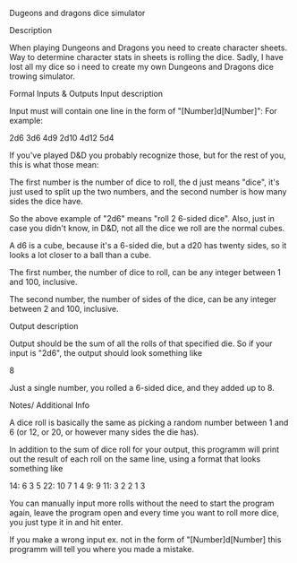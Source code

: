Dugeons and dragons dice simulator

Description

When playing Dungeons and Dragons you need to create character sheets. Way to determine character stats in sheets is rolling the dice. Sadly, I have lost all my dice so i need to create my own Dungeons and Dragons dice trowing simulator.


Formal Inputs & Outputs
Input description

Input must will contain one line in the form of "[Number]d[Number]":
For example:

2d6
3d6
4d9
2d10
4d12
5d4

If you've played D&D you probably recognize those, but for the rest of you, this is what those mean:

The first number is the number of dice to roll, the d just means "dice", it's just used to split up the two numbers, and the second number is how many sides the dice have. 

So the above example of "2d6" means "roll 2 6-sided dice". Also, just in case you didn't know, in D&D, not all the dice we roll are the normal cubes. 

A d6 is a cube, because it's a 6-sided die, but a d20 has twenty sides, so it looks a lot closer to a ball than a cube.


The first number, the number of dice to roll, can be any integer between 1 and 100, inclusive.

The second number, the number of sides of the dice, can be any integer between 2 and 100, inclusive.


Output description

Output should be the sum of all the rolls of that specified die. So if your input is "2d6", the output should look something like

8

Just a single number, you rolled a 6-sided dice, and they added up to 8.


Notes/ Additional Info

A dice roll is basically the same as picking a random number between 1 and 6 (or 12, or 20, or however many sides the die has). 

In addition to the sum of dice roll for your output, this programm will print out the result of each roll on the same line, using a format that looks something like

14: 6 3 5
22: 10 7 1 4
9: 9
11: 3 2 2 1 3


You can manually input more rolls without the need to start the program again, leave the program open and every time you want to roll more dice, you just type it in and hit enter.


If you make a wrong input ex. not in the form of "[Number]d[Number] this programm will tell you where you made a mistake.
